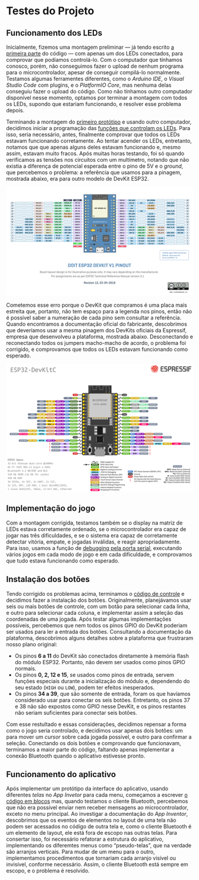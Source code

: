 <!-- LTeX: language=pt-BR -->

# Testes do Projeto

## Funcionamento dos LEDs

Inicialmente, fizemos uma montagem preliminar — já tendo escrito
[a primeira parte](03-Desenvolvimento.md#desenvolvimento-do-c%C3%B3digo) do
código — com apenas um dos LEDs conectados, para comprovar que podíamos
controlá-lo. Com o computador que tínhamos conosco, porém, não conseguimos fazer
o upload de nenhum programa para o microcontrolador, apesar de conseguir
compilá-lo normalmente. Testamos algumas ferramentes diferentes, como o _Arduino
IDE_, o _Visual Studio Code_ com plugins, e o _PlatformIO Core_, mas nenhuma
delas conseguiu fazer o upload do código. Como não tínhamos outro computador
disponível nesse momento, optamos por terminar a montagem com todos os LEDs,
supondo que estariam funcionando, e resolver esse problema depois.

Terminando a montagem do [primeiro protótipo](03-Desenvolvimento.md#montagem) e
usando outro computador, decidimos iniciar a programação das
[funções que controlam os LEDs](/Codigo/src/io.c). Para isso, seria necessário,
antes, finalmente comprovar que todos os LEDs estavam funcionando corretamente.
Ao tentar acender os LEDs, entretanto, notamos que que apenas alguns deles
estavam funcionando e, mesmo assim, estavam muito fracos. Após muitas horas
testando, foi só quando verificamos as tensões nos circuitos com um multímetro,
notando que não existia a diferença de potencial esperada entre o pino de 5V e o
_ground_, que percebemos o problema: a referência que usamos para a pinagem,
mostrada abaixo, era para outro modelo de DevKit ESP32.

![Pinagem incorreta que usamos](Figuras/pinout_errado.png)

Cometemos esse erro porque o DevKit que compramos é uma placa mais estreita que,
portanto, não tem espaço para a legenda nos pinos, então não é possível saber a
numeração de cada pino sem consultar a referência. Quando encontramos a
documentação oficial do fabricante, descobrimos que deveríamos usar a mesma
pinagem dos DevKits oficiais da Espressif, empresa que desenvolveu a plataforma,
mostrada abaixo. Desconectando e reconectando todos os jumpers macho-macho de
acordo, o problema foi corrigido, e comprovamos que todos os LEDs estavam
funcionando como esperado.

![Pinagem correta para a correção](Figuras/pinout_correto.png)

## Implementação do jogo

Com a montagem corrigida, testamos também se o display na matriz de LEDs estava
corretamente ordenado, se o microcontrolador era capaz de jogar nas três
dificuldades, e se o sistema era capaz de corretamente detectar vitória, empate,
e jogadas inválidas, e reagir apropriadamente. Para isso, usamos a função de
[debugging pela porta serial](/Manual/README.md#debugging), executando vários
jogos em cada modo de jogo e em cada dificuldade, e comprovamos que tudo estava
funcionando como esperado.

## Instalação dos botões

Tendo corrigido os problemas acima, terminamos o
[código de controle](/Codigo/src/io.c) e decidimos fazer a instalação dos
botões. Originalmente, planejávamos usar seis ou mais botões de controle, com um
botão para selecionar cada linha, e outro para selecionar cada coluna, e
implementar assim a seleção das coordenadas de uma jogada. Após testar algumas
implementações possíveis, percebemos que nem todos os pinos GPIO do DevKit
poderiam ser usados para ler a entrada dos botões. Consultando a documentação da
plataforma, descobrimos alguns detalhes sobre a plataforma que frustraram nosso
plano original:

- Os pinos **6 a 11** do DevKit são conectados diretamente à memória flash do
  módulo ESP32. Portanto, não devem ser usados como pinos GPIO normais.
- Os pinos **0, 2, 12 e 15**, se usados como pinos de entrada, servem funções
  especiais durante a inicialização do módulo e, dependendo do seu estado
  (`HIGH` ou `LOW`), podem ter efeitos inesperados.
- Os pinos **34 a 39**, que são somente de entrada, foram os que havíamos
  considerado usar para conectar os seis botões. Entretanto, os pinos 37 e 38
  não são expostos como GPIO nesse DevKit, e os pinos restantes não seriam
  suficientes para conectar seis botões.

Com esse restultado e essas considerações, decidimos repensar a forma como o
jogo seria controlado, e decidimos usar apenas dois botões: um para mover um
_cursor_ sobre cada jogada possível, e outro para confirmar a seleção.
Conectando os dois botões e comprovando que funcionavam, terminamos a maior
parte do código, faltando apenas implementar a conexão Bluetooth quando o
aplicativo estivesse pronto.

## Funcionamento do aplicativo

Após implementar um protótipo da interface do aplicativo, usando diferentes
_telas_ no _App Invetor_ para cada menu, começamos a escrever
[o código em blocos](03-Desenvolvimento.md#c%C3%B3digo) mas, quando testamos o
cliente Bluetooth, percebemos que não era possível enviar nem receber mensagens
ao microcontrolador, exceto no menu principal. Ao investigar a documentação do
_App Inventor_, descobrimos que os eventos de elementos no layout de uma tela
não podem ser acessados no código de outra tela e, como o cliente Bluetooth é um
elemento de layout, ele está fora de escopo nas outras telas. Para consertar
isso, foi necessário refatorar a estrutura do aplicativo, implementando os
diferemtes menus como “pseudo-telas”, que na verdade são arranjos verticais.
Para mudar de um menu para o outro, implementamos procedimentos que tornariam
cada arranjo visível ou invisível, conforme necessário. Assim, o cliente
Bluetooth está sempre em escopo, e o problema é resolvido.
